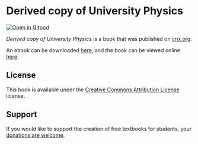 # Derived copy of University Physics

[![Open in Gitpod](https://gitpod.io/button/open-in-gitpod.svg)](https://gitpod.io/from-referrer/)

_Derived copy of University Physics_ is a book that was published on [cnx.org](https://cnx.org/).

An ebook can be downloaded [here](https://github.com/cnx-user-books/cnxbook-derived-copy-of-university-physics/releases/latest), and the book can be viewed online [here](https://github.com/cnx-user-books/cnxbook-derived-copy-of-university-physics/releases/latest).

## License
This book is available under the [Creative Commons Attribution License](./LICENSE) license.

## Support
If you would like to support the creation of free textbooks for students, your [donations are welcome](https://riceconnect.rice.edu/donation/support-openstax-banner).

